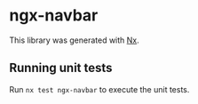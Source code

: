 # ngx-navbar

This library was generated with [Nx](https://nx.dev).

## Running unit tests

Run `nx test ngx-navbar` to execute the unit tests.
